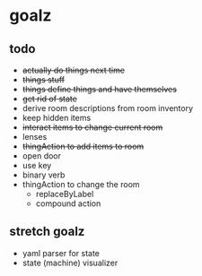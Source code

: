 # goalz


## todo
- ~~actually do things next time~~
- ~~things stuff~~
- ~~things define things and have themselves~~
- ~~get rid of state~~
- derive room descriptions from room inventory
 - keep hidden items
- ~~interact items to change current room~~
- lenses
- ~~thingAction to add items to room~~
- open door
- use key
- binary verb
- thingAction to change the room
  - replaceByLabel
  - compound action

## stretch goalz
- yaml parser for state
- state (machine) visualizer
